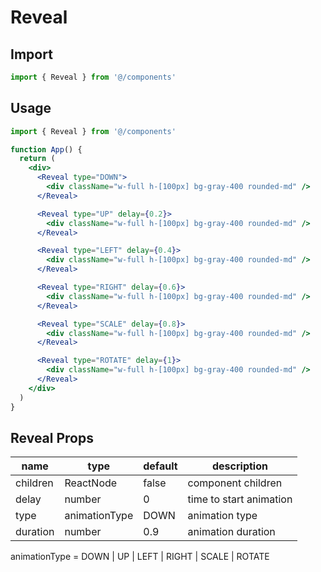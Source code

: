# Reveal

## Import

```jsx
import { Reveal } from '@/components'
```

## Usage

```jsx
import { Reveal } from '@/components'

function App() {
  return (
    <div>
      <Reveal type="DOWN">
        <div className="w-full h-[100px] bg-gray-400 rounded-md" />
      </Reveal>

      <Reveal type="UP" delay={0.2}>
        <div className="w-full h-[100px] bg-gray-400 rounded-md" />
      </Reveal>

      <Reveal type="LEFT" delay={0.4}>
        <div className="w-full h-[100px] bg-gray-400 rounded-md" />
      </Reveal>

      <Reveal type="RIGHT" delay={0.6}>
        <div className="w-full h-[100px] bg-gray-400 rounded-md" />
      </Reveal>

      <Reveal type="SCALE" delay={0.8}>
        <div className="w-full h-[100px] bg-gray-400 rounded-md" />
      </Reveal>

      <Reveal type="ROTATE" delay={1}>
        <div className="w-full h-[100px] bg-gray-400 rounded-md" />
      </Reveal>
    </div>
  )
}
```

## Reveal Props

| name     | type          | default | description             |
| -------- | ------------- | ------- | ----------------------- |
| children | ReactNode     | false   | component children      |
| delay    | number        | 0       | time to start animation |
| type     | animationType | DOWN    | animation type          |
| duration | number        | 0.9     | animation duration      |

animationType = DOWN | UP | LEFT | RIGHT | SCALE | ROTATE
